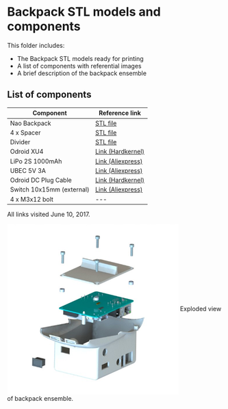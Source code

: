 # Backpack STL models and components
This folder includes:

* The Backpack STL models ready for printing
* A list of components with referential images
* A brief description of the backpack ensemble

## List of components
| Component | Reference link |
| --------- | -------------- |
| Nao Backpack | [STL file](stl/nao_backpack.STL) |
| 4 x Spacer | [STL file](stl/spacer.STL) |
| Divider | [STL file](stl/divider.STL) |
| Odroid XU4 | [Link (Hardkernel)](http://www.hardkernel.com/main/products/prdt_info.php) |
| LiPo 2S 1000mAh | [Link (Aliexpress)](https://www.aliexpress.com/item/1pcs-ZOP-Lipo-Battery-7-4V-1000mAh-25C-2S-JST-Plug-For-RC-Drone-Models-Helicopters/32811212566.html?spm=2114.01010208.3.126.Jpf9l9&ws_ab_test=searchweb0_0,searchweb201602_5_10152_10065_10151_10068_10191_10136_10137_10060_10155_10062_437_10154_10056_10055_10054_10059_303_100031_10099_10103_10102_10096_10052_10053_10142_10107_10050_10051_10173_5030017_10084_10083_10080_10082_10081_10110_519_10111_10112_10113_10114_10182_10078_10079_10073_10123_10189_142,searchweb201603_2,ppcSwitch_7&btsid=6257b7eb-dfea-4e62-9737-e5a7bc5a7ffe&algo_expid=c4d57121-43a0-47e9-853c-9111ba5d96ce-16&algo_pvid=c4d57121-43a0-47e9-853c-9111ba5d96ce) |
| UBEC 5V 3A | [Link (Aliexpress)](https://www.aliexpress.com/item/General-RC-Part-Hobbywing-3A-Switch-Mode-UBEC-5V-6V-max-5A-Lowest-RF-Noise/32363675945.html?spm=2114.01010208.3.1.aOvYey&ws_ab_test=searchweb0_0,searchweb201602_5_10152_10065_10151_10068_10191_10136_10137_10060_10155_10062_437_10154_10056_10055_10054_10059_303_100031_10099_10103_10102_10096_10052_10053_10142_10107_10050_10051_10173_5030017_10084_10083_10080_10082_10081_10110_519_10111_10112_10113_10114_10182_10078_10079_10073_10123_10189_142-10102,searchweb201603_2,ppcSwitch_7&btsid=a856cbb2-b2f7-4c57-b369-0c5629ea1299&algo_expid=4ab055ef-1aed-4d2e-a7d4-0b483f5addb8-0&algo_pvid=4ab055ef-1aed-4d2e-a7d4-0b483f5addb8) |
| Odroid DC Plug Cable | [Link (Hardkernel)](http://www.hardkernel.com/main/products/prdt_info.php?g_code=G144281841119)|
| Switch 10x15mm (external) | [Link (Aliexpress)](https://www.aliexpress.com/item/Hot-Sale-5Pcs-AC-250V-3A-2-Pin-ON-OFF-I-O-SPST-Snap-in-Mini/32608267264.html?spm=2114.01010208.3.1.WlG0m9&ws_ab_test=searchweb0_0,searchweb201602_5_10152_10065_10151_10068_10191_10136_10137_10060_10155_10062_437_10154_10056_10055_10054_10059_303_100031_10099_10103_10102_10096_10052_10053_10142_10107_10050_10051_10173_5030017_10084_10083_10080_10082_10081_10110_519_10111_10112_10113_10114_10182_10078_10079_10073_10123_10189_142,searchweb201603_2,ppcSwitch_7&btsid=116c8ba0-9c0d-4415-ad81-760a4120a080&algo_expid=a9e81354-bd62-4991-9eb3-b4bc68022f10-0&algo_pvid=a9e81354-bd62-4991-9eb3-b4bc68022f10) |
| 4 x M3x12 bolt | --- |

All links visited June 10, 2017.


<img src="img/render2.JPG"  width="400" align="center"/>
Exploded view of backpack ensemble.
